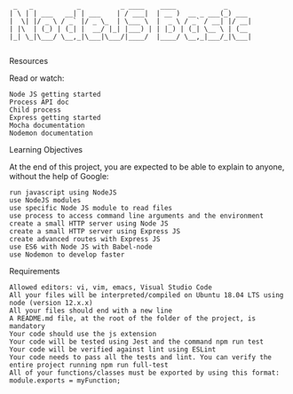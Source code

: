 ```
 _   _           _          _ ____    ____            _      
| \ | | ___   __| | ___    | / ___|  | __ )  __ _ ___(_) ___ 
|  \| |/ _ \ / _` |/ _ \_  | \___ \  |  _ \ / _` / __| |/ __|
| |\  | (_) | (_| |  __/ |_| |___) | | |_) | (_| \__ \ | (__ 
|_| \_|\___/ \__,_|\___|\___/|____/  |____/ \__,_|___/_|\___|
                                                             
```

Resources

Read or watch:

    Node JS getting started
    Process API doc
    Child process
    Express getting started
    Mocha documentation
    Nodemon documentation

Learning Objectives

At the end of this project, you are expected to be able to explain to anyone, without the help of Google:

    run javascript using NodeJS
    use NodeJS modules
    use specific Node JS module to read files
    use process to access command line arguments and the environment
    create a small HTTP server using Node JS
    create a small HTTP server using Express JS
    create advanced routes with Express JS
    use ES6 with Node JS with Babel-node
    use Nodemon to develop faster

Requirements

    Allowed editors: vi, vim, emacs, Visual Studio Code
    All your files will be interpreted/compiled on Ubuntu 18.04 LTS using node (version 12.x.x)
    All your files should end with a new line
    A README.md file, at the root of the folder of the project, is mandatory
    Your code should use the js extension
    Your code will be tested using Jest and the command npm run test
    Your code will be verified against lint using ESLint
    Your code needs to pass all the tests and lint. You can verify the entire project running npm run full-test
    All of your functions/classes must be exported by using this format: module.exports = myFunction;
